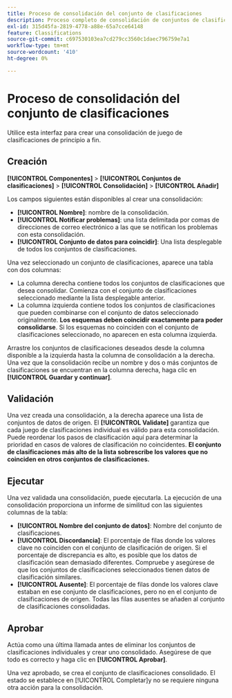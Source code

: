 ```yaml
---
title: Proceso de consolidación del conjunto de clasificaciones
description: Proceso completo de consolidación de conjuntos de clasificaciones.
exl-id: 315d45fa-2819-4778-a88e-65a7cce64148
feature: Classifications
source-git-commit: c697530103ea7cd279cc3560c1daec796759e7a1
workflow-type: tm+mt
source-wordcount: '410'
ht-degree: 0%

---
```


# Proceso de consolidación del conjunto de clasificaciones

Utilice esta interfaz para crear una consolidación de juego de clasificaciones de principio a fin.

## Creación

**[!UICONTROL Componentes]** > **[!UICONTROL Conjuntos de clasificaciones]** > **[!UICONTROL Consolidación]** > **[!UICONTROL Añadir]**

Los campos siguientes están disponibles al crear una consolidación:

* **[!UICONTROL Nombre]**: nombre de la consolidación.
* **[!UICONTROL Notificar problemas]**: una lista delimitada por comas de direcciones de correo electrónico a las que se notifican los problemas con esta consolidación.
* **[!UICONTROL Conjunto de datos para coincidir]**: Una lista desplegable de todos los conjuntos de clasificaciones.

Una vez seleccionado un conjunto de clasificaciones, aparece una tabla con dos columnas:

* La columna derecha contiene todos los conjuntos de clasificaciones que desea consolidar. Comienza con el conjunto de clasificaciones seleccionado mediante la lista desplegable anterior.
* La columna izquierda contiene todos los conjuntos de clasificaciones que pueden combinarse con el conjunto de datos seleccionado originalmente. **Los esquemas deben coincidir exactamente para poder consolidarse**. Si los esquemas no coinciden con el conjunto de clasificaciones seleccionado, no aparecen en esta columna izquierda.

Arrastre los conjuntos de clasificaciones deseados desde la columna disponible a la izquierda hasta la columna de consolidación a la derecha. Una vez que la consolidación recibe un nombre y dos o más conjuntos de clasificaciones se encuentran en la columna derecha, haga clic en **[!UICONTROL Guardar y continuar]**.

## Validación

Una vez creada una consolidación, a la derecha aparece una lista de conjuntos de datos de origen. El **[!UICONTROL Validate]** garantiza que cada juego de clasificaciones individual es válido para esta consolidación. Puede reordenar los pasos de clasificación aquí para determinar la prioridad en casos de valores de clasificación no coincidentes. **El conjunto de clasificaciones más alto de la lista sobrescribe los valores que no coinciden en otros conjuntos de clasificaciones.**

## Ejecutar

Una vez validada una consolidación, puede ejecutarla. La ejecución de una consolidación proporciona un informe de similitud con las siguientes columnas de la tabla:

* **[!UICONTROL Nombre del conjunto de datos]**: Nombre del conjunto de clasificaciones.
* **[!UICONTROL Discordancia]**: El porcentaje de filas donde los valores clave no coinciden con el conjunto de clasificación de origen. Si el porcentaje de discrepancia es alto, es posible que los datos de clasificación sean demasiado diferentes. Compruebe y asegúrese de que los conjuntos de clasificaciones seleccionados tienen datos de clasificación similares.
* **[!UICONTROL Ausente]**: El porcentaje de filas donde los valores clave estaban en ese conjunto de clasificaciones, pero no en el conjunto de clasificaciones de origen. Todas las filas ausentes se añaden al conjunto de clasificaciones consolidadas.

## Aprobar

Actúa como una última llamada antes de eliminar los conjuntos de clasificaciones individuales y crear uno consolidado. Asegúrese de que todo es correcto y haga clic en **[!UICONTROL Aprobar]**.

Una vez aprobado, se crea el conjunto de clasificaciones consolidado. El estado se establece en [!UICONTROL Completar]y no se requiere ninguna otra acción para la consolidación.

